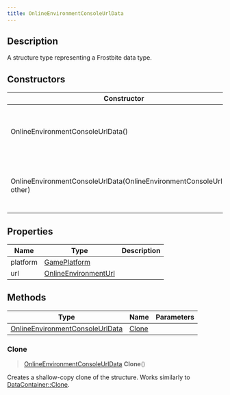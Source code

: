 ```yaml
---
title: OnlineEnvironmentConsoleUrlData
---
```

## Description

A structure type representing a Frostbite data type.

## Constructors

| Constructor                                                            | Description                                              |
| ---------------------------------------------------------------------- | -------------------------------------------------------- |
| OnlineEnvironmentConsoleUrlData()                                      | Create a new instance of this structure type.            |
| OnlineEnvironmentConsoleUrlData(OnlineEnvironmentConsoleUrlData other) | Create a reference copy of a structure of the same type. |

## Properties

| Name     | Type                                         | Description |
| -------- | -------------------------------------------- | ----------- |
| platform | [GamePlatform](/vext/ref/fb/gameplatform/)                 |             |
| url      | [OnlineEnvironmentUrl](/vext/ref/fb/onlineenvironmenturl/) |             |

## Methods

| Type                                                               | Name            | Parameters |
| ------------------------------------------------------------------ | --------------- | ---------- |
| [OnlineEnvironmentConsoleUrlData](/vext/ref/fb/onlineenvironmentconsoleurldata/) | [Clone](#clone) |            |

### Clone

> [OnlineEnvironmentConsoleUrlData](/vext/ref/fb/onlineenvironmentconsoleurldata/) **Clone**()

Creates a shallow-copy clone of the structure. Works similarly to [DataContainer::Clone](/vext/ref/shared/class/datacontainer#clone).
